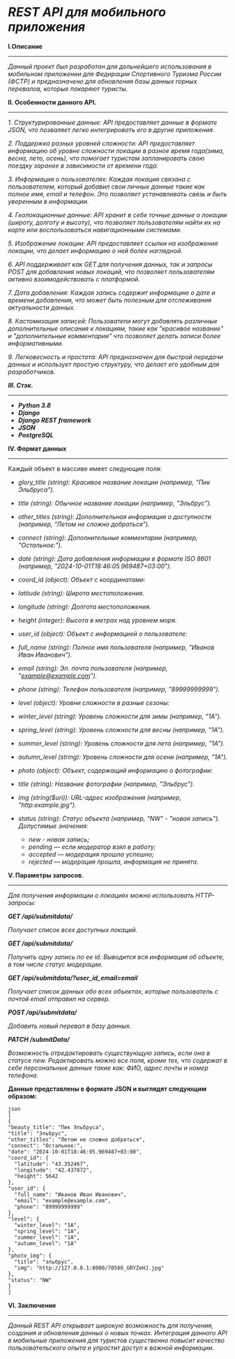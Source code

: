 # ___REST API для мобильного приложения___

__I.Описание__
___
_Данный проект был разработан для дольнейшего использования в мобильном приложении для Федирации Спортивного Туризма России (ФСТР) и предназначено для обновления базы данных горных перевалов, которые покаряют туристы._

__II. Особенности данного API.__
___
_1. Структурированные данные: API предоставляет данные в формате JSON, что позваляет легко интегрировать его в другие приложения._

_2. Поддержка разных уровней сложности: API предоставляет информацию об уровне сложности локации в разное время года(зима, весна, лето, осень), что помогает туристам запланировать свою поездку заранее в зависимости от времени года._

_3. Информация о пользователях: Каждая локация связана с пользователем, который добавил свои личные данные такие как полное имя, email и телефон. Это позволяет устанавливать связь и быть уверенным в информации._

_4. Геолокационные данные: API хранит в себе точные данные о локации (широту, долготу и высоту), что позволяет пользователям найти их на карте или воспользоваться навигационными системами._

_5. Изображение локации: API предоставляет ссылки на изображения локации, что делает информацию о ней более наглядной._

_6. API поддерживает как GET для получения данных, так и запросы POST для добавления новых локаций, что позволяет пользователям активно взаимодействовать с платформой._

_7. Дата добавления: Каждая запись содержит информацию о дате и времени добавления, что может быть полезным для отслеживания актуальности данных._

_8. Кастомизация записей: Пользователи могут добавлять различные дополнительные описания к локациям, такие как "красивое название" и "дополнительные комментарии" что позволяет делать записи более информативными._

_9. Легковесность и простота: API предназначен для быстрой передачи данных и использует простую структуру, что делает его удобным для разработчиков._

___III. Стэк.___
___

* ___Python 3.8___
* ___Django___
* ___Django REST framework___
* ___JSON___
* ___PostgreSQL___

__IV. Формат данных__
___

Каждый объект в массиве имеет следующие поля:

* _glory_title (string): Красивое название локации (например, "Пик Эльбруса")._

* _title (string): Обычное название локации (например, "Эльбрус")._

* _other_titles (string): Дополнительная информация о доступности (например, "Летом не сложно добраться")._

* _connect (string): Дополнительные комментарии (например, "Остальное:")._

* _date (string): Дата добавления информации в формате ISO 8601 (например, "2024-10-01T18:46:05.969487+03:00")._

* _coord_id (object): Объект с координатами:_

* _latitude (string): Широта местоположения._

* _longitude (string): Долгота местоположения._

* _height (integer): Высота в метрах над уровнем моря._

* _user_id (object): Объект с информацией о пользователе:_

* _full_name (string): Полное имя пользователя (например, "Иванов Иван Иванович")._

* _email (string): Эл. почта пользователя (например, "example@example.com")._

* _phone (string): Телефон пользователя (например, "89999999999")._

* _level (object): Уровни сложности в разные сезоны:_

* _winter_level (string): Уровень сложности для зимы (например, "1A")._

* _spring_level (string): Уровень сложности для весны (например, "1A")._

* _summer_level (string): Уровень сложности для лета (например, "1A")._

* _autumn_level (string): Уровень сложности для осени (например, "1A")._

* _photo (object): Объект, содержащий информацию о фотографии:_

* _title (string): Название фотографии (например, "Эльбрус")._

* _img (string($uri)): URL-адрес изображения (например, "http:example.jpg")._

* _status (string): Статус объекта (например, "NW" - "новая запись"). Допустимые значения:_

  * _new - новая запись;_
  * _pending — если модератор взял в работу;_
  * _accepted — модерация прошла успешно;_
  * _rejected — модерация прошла, информация не принята._

__V. Параметры запросов.__
___

_Для получения информации о локациях можно использовать HTTP-запросы:_

___GET /api/submitdata/___

_Получает список всех доступных локаций._

___GET /api/submitdata/___

_Получить одну запись по ее id. Выводится вся информация об объекте, в том числе статус модерации._

___GET /api/submitdata/?user_id_email=email___

_Получает список данных обо всех объектах, которые пользователь с почтой email отправил на сервер._

___POST /api/submitdata/___

_Добавить новый перевал в базу данных._

___PATCH /submitData/___

_Возможность отредактировать существующую запись, если она в статусе new. Редактировать можно все поля, кроме тех, что содержат в себе персональные данные такие как: ФИО, адрес почты и номер телефона._

__Данные представлены в формате JSON и выглядят следующим образом:__

````
json 
[
{
"beauty_title": "Пик Эльбруса",
"title": "Эльбрус",
"other_titles": "Летом не сложно добраться",
"connect": "Остальное:",
"date": "2024-10-01T18:46:05.969487+03:00",
"coord_id": {
  "latitude": "43.352467",
  "longitude": "42.437872",
  "height": 5642
},
"user_id": {
  "full_name": "Иванов Иван Иванович",
  "email": "example@example.com",
  "phone": "89999999999"
},
"level": {
  "winter_level": "1A",
  "spring_level": "1A",
  "summer_level": "1A",
  "autumn_level": "1A"
},
"photo_img": {
  "title": "эльбрус",
  "img": "http://127.0.0.1:8000/70586_GRYZeHJ.jpg"
},
"status": "NW"
}
]
````

__VI. Заключение__
___

_Данный REST API открывает широкую возможность для получения, создания и обновления данных о новых точках. Интеграция данного API в мобильные приложения для туристов существенно повысит качество пользовательского опыта и упростит доступ к важной информации._
